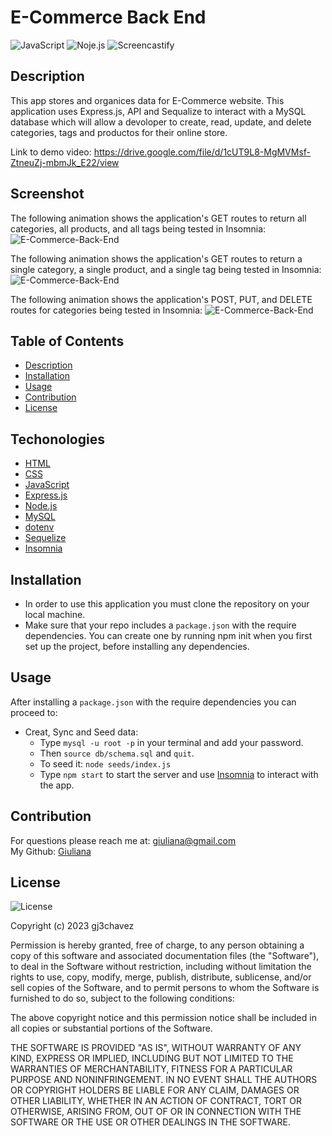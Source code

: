 # E-Commerce Back End
![JavaScript](https://img.shields.io/badge/-JavaScript-yellow)  ![Noje.js](https://img.shields.io/badge/-node.js-brightgreen)  ![Screencastify](https://img.shields.io/badge/-Screencastify-red)  


## Description
   This app stores and organices data for E-Commerce website. This application uses Express.js, API and Sequalize to interact with a MySQL database which will allow a devoloper to create, read, update, and delete categories, tags and productos for their online store.

   Link to demo video: https://drive.google.com/file/d/1cUT9L8-MgMVMsf-ZtneuZj-mbmJk_E22/view
   

## Screenshot
The following animation shows the application's GET routes to return all categories, all products, and all tags being tested in Insomnia:
![E-Commerce-Back-End](./assets/images/Ecommerce-B-E.gif)



The following animation shows the application's GET routes to return a single category, a single product, and a single tag being tested in Insomnia:
![E-Commerce-Back-End](./assets/images/Ecommerce-B-E-2.gif)


The following animation shows the application's POST, PUT, and DELETE routes for categories being tested in Insomnia:
![E-Commerce-Back-End](./assets/images/Ecommerce-B-E-3gif.gif)


## Table of Contents
  - [Description](#Description)
  - [Installation](#Installation)
  - [Usage](#Usage)
  - [Contribution](#Contribution)
  - [License](#License)
 

## Techonologies

* [HTML](https://developer.mozilla.org/en-US/docs/Web/HTML)
* [CSS](https://developer.mozilla.org/en-US/docs/Web/CSS)
* [JavaScript](https://developer.mozilla.org/en-US/docs/Web/JavaScript)
* [Express.js](https://expressjs.com/)
* [Node.js](https://nodejs.org/en/)
* [MySQL](https://www.mysql.com/)
* [dotenv](https://www.npmjs.com/package/dotenv)
* [Sequelize](https://sequelize.org/)
* [Insomnia](https://insomnia.rest/download) 

## Installation 
* In order to use this application you must clone the repository on your local machine.
* Make sure that your repo includes a `package.json` with the require dependencies. You can create one by running npm init when you first set up the project, before installing any dependencies.


## Usage
After installing a `package.json` with the require dependencies you can proceed to:
* Creat, Sync and Seed data:
    * Type `mysql -u root -p` in your terminal and add your password.
    * Then `source db/schema.sql` and `quit`.
    * To seed it: `node seeds/index.js`
    * Type `npm start` to start the server and use [Insomnia](https://insomnia.rest/download) to interact with the app. 


## Contribution
For questions please reach me at: giuliana@gmail.com <br/>
My Github: [Giuliana](https://github.com/gj3chavez)


## License
  ![License](https://img.shields.io/badge/License%20-MIT-orange)
  
  Copyright (c) 2023 gj3chavez

Permission is hereby granted, free of charge, to any person obtaining a copy
of this software and associated documentation files (the "Software"), to deal
in the Software without restriction, including without limitation the rights
to use, copy, modify, merge, publish, distribute, sublicense, and/or sell
copies of the Software, and to permit persons to whom the Software is
furnished to do so, subject to the following conditions:

The above copyright notice and this permission notice shall be included in all
copies or substantial portions of the Software.

THE SOFTWARE IS PROVIDED "AS IS", WITHOUT WARRANTY OF ANY KIND, EXPRESS OR
IMPLIED, INCLUDING BUT NOT LIMITED TO THE WARRANTIES OF MERCHANTABILITY,
FITNESS FOR A PARTICULAR PURPOSE AND NONINFRINGEMENT. IN NO EVENT SHALL THE
AUTHORS OR COPYRIGHT HOLDERS BE LIABLE FOR ANY CLAIM, DAMAGES OR OTHER
LIABILITY, WHETHER IN AN ACTION OF CONTRACT, TORT OR OTHERWISE, ARISING FROM,
OUT OF OR IN CONNECTION WITH THE SOFTWARE OR THE USE OR OTHER DEALINGS IN THE
SOFTWARE.